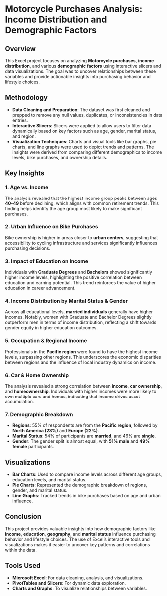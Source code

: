 # Motorcycle Purchases Analysis: Income Distribution and Demographic Factors

## Overview
This Excel project focuses on analyzing **Motorcycle purchases**, **income distribution**, and various **demographic factors** using interactive slicers and data visualizations. The goal was to uncover relationships between these variables and provide actionable insights into purchasing behavior and lifestyle choices.

## Methodology
- **Data Cleaning and Preparation**: The dataset was first cleaned and prepped to remove any null values, duplicates, or inconsistencies in data entries.
- **Interactive Slicers**: Slicers were applied to allow users to filter data dynamically based on key factors such as age, gender, marital status, and region.
- **Visualization Techniques**: Charts and visual tools like bar graphs, pie charts, and line graphs were used to depict trends and patterns. The insights were derived from comparing different demographics to income levels, bike purchases, and ownership details.

## Key Insights

### 1. **Age vs. Income**  
The analysis revealed that the highest income group peaks between ages **40-49** before declining, which aligns with common retirement trends. This finding helps identify the age group most likely to make significant purchases.

### 2. **Urban Influence on Bike Purchases**  
Bike ownership is higher in areas closer to **urban centers**, suggesting that accessibility to cycling infrastructure and services significantly influences purchasing decisions.

### 3. **Impact of Education on Income**  
Individuals with **Graduate Degrees** and **Bachelors** showed significantly higher income levels, highlighting the positive correlation between education and earning potential. This trend reinforces the value of higher education in career advancement.

### 4. **Income Distribution by Marital Status & Gender**  
Across all educational levels, **married individuals** generally have higher incomes. Notably, women with Graduate and Bachelor Degrees slightly outperform men in terms of income distribution, reflecting a shift towards gender equity in higher education outcomes.

### 5. **Occupation & Regional Income**  
Professionals in the **Pacific region** were found to have the highest income levels, surpassing other regions. This underscores the economic disparities between regions and the influence of local industry dynamics on income.

### 6. **Car & Home Ownership**  
The analysis revealed a strong correlation between **income**, **car ownership**, and **homeownership**. Individuals with higher incomes were more likely to own multiple cars and homes, indicating that income drives asset accumulation.

### 7. **Demographic Breakdown**  
- **Regions**: 55% of respondents are from the **Pacific region**, followed by **North America (23%)** and **Europe (22%)**.
- **Marital Status**: 54% of participants are **married**, and 46% are **single**.
- **Gender**: The gender split is almost equal, with **51% male** and **49% female** participants.

## Visualizations
- **Bar Charts**: Used to compare income levels across different age groups, education levels, and marital status.
- **Pie Charts**: Represented the demographic breakdown of regions, gender, and marital status.
- **Line Graphs**: Tracked trends in bike purchases based on age and urban influence.

## Conclusion
This project provides valuable insights into how demographic factors like **income**, **education**, **geography**, and **marital status** influence purchasing behavior and lifestyle choices. The use of Excel’s interactive tools and visualizations makes it easier to uncover key patterns and correlations within the data.

## Tools Used
- **Microsoft Excel**: For data cleaning, analysis, and visualizations.
- **PivotTables and Slicers**: For dynamic data exploration.
- **Charts and Graphs**: To visualize relationships between variables.
